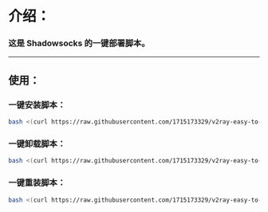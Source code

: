 # 介绍：
### 这是 **Shadowsocks** 的一键部署脚本。
- - -
## 使用：
### **一键安装脚本：**
```bash
bash <(curl https://raw.githubusercontent.com/1715173329/v2ray-easy-to-use/master/shadowsocks/v2ray-install.sh)
```
### **一键卸载脚本：**
```bash
bash <(curl https://raw.githubusercontent.com/1715173329/v2ray-easy-to-use/master/shadowsocks/v2ray-uninstall.sh)
```
### **一键重装脚本：** <br />
```bash
bash <(curl https://raw.githubusercontent.com/1715173329/v2ray-easy-to-use/master/shadowsocks/v2ray-reinstall.sh)
```
